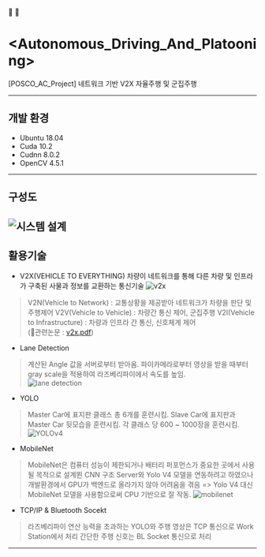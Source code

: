 :car:    :blue_car:
# <Autonomous_Driving_And_Platooning>
[POSCO_AC_Project] 네트워크 기반 V2X 자율주행 및 군집주행

---
## 개발 환경
- Ubuntu 18.04
- Cuda 10.2
- Cudnn 8.0.2
- OpenCV 4.5.1  
---
## 구성도
![시스템 설계](https://user-images.githubusercontent.com/80561963/125196645-9a337480-e295-11eb-9545-7b319aa85d12.png)
---
## 활용기술
- V2X(VEHICLE TO EVERYTHING)
차량이 네트워크를 통해 다른 차량 및 인프라가 구축된 사물과 정보를 교환하는 통신기술
![v2x](https://user-images.githubusercontent.com/80561963/125195654-9140a400-e291-11eb-94f6-ed11d23f3313.JPG)  
> V2N(Vehicle to Network) : 교통상황을 제공받아 네트워크가 차량을 판단 및 주행제어
> V2V(Vehicle to Vehicle) : 차량간 통신 제어, 군집주행
> V2I(Vehicle to Infrastructure) : 차량과 인프라 간 통신, 신호체계 제어  
(:page_facing_up:관련논문 : [v2x.pdf](https://github.com/colin9597/Analysis_Of_Credit_Card_Company_Data/files/6796931/v2x.pdf))

- Lane Detection
> 계산된 Angle 값을 서버로부터 받아옴.
> 파이카메라로부터 영상을 받을 때부터 gray scale을 적용하여 라즈베리파이에서 속도를 높임.  
![lane detection](https://user-images.githubusercontent.com/80561963/125197201-ae787100-e297-11eb-81b5-33df325caaeb.jpg)

- YOLO
> Master Car에 표지판 클래스 총 6개를 훈련시킴.
> Slave Car에 표지판과 Master Car 뒷모습을 훈련시킴.
> 각 클래스 당 600 ~ 1000장을 훈련시킴.
![YOLOv4](https://user-images.githubusercontent.com/80561963/125197223-be905080-e297-11eb-845f-4e09574ea629.png)


- MobileNet
> MobileNet은 컴퓨터 성능이 제한되거나 배터리 퍼포먼스가 중요한 곳에서 사용될 목적으로 설계뙨 CNN 구조
> Server와 Yolo V4 모델을 연동하려고 하였으나 개발환경에서 GPU가 백엔드로 올라가지 않아 어려움을 겪음
> => Yolo V4 대신 MobileNet 모델을 사용함으로써 CPU 기반으로 잘 작동.
![mobilenet](https://user-images.githubusercontent.com/80561963/125197273-e7b0e100-e297-11eb-90f5-393db36ca22d.png)  

- TCP/IP & Bluetooth Socekt
> 라즈베리파이 연산 능력을 초과하는 YOLO와 주행 영상은 TCP 통신으로 Work Station에서 처리
> 간단한 주행 신호는 BL Socket 통신으로 처리
---
